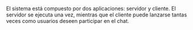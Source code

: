 El sistema está compuesto por dos aplicaciones: servidor y cliente. El servidor se ejecuta
una vez, mientras que el cliente puede lanzarse tantas veces como usuarios deseen
participar en el chat.

